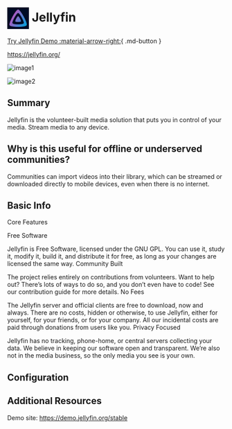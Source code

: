 # <img src="jellyfin.png" width=50px style="vertical-align: middle;" alt="Logo"/> Jellyfin

[Try Jellyfin Demo :material-arrow-right:](https://video.lokal.network/){ .md-button }

https://jellyfin.org/

![image1](https://jellyfin.org/assets/images/10.8-home-4a73a92bf90d1eeffa5081201ca9c7bb.png)

![image2](https://jellyfin.org/assets/images/10.8-details-df4f7caaee389ffbaeeaa95b668fa037.png)


## Summary

Jellyfin is the volunteer-built media solution that puts you in control of your media. Stream media to any device.


## Why is this useful for offline or underserved communities?

Communities can import videos into their library, which can be streamed or downloaded directly to mobile devices, even when there is no internet. 

## Basic Info

Core Features

Free Software

Jellyfin is Free Software, licensed under the GNU GPL. You can use it, study it, modify it, build it, and distribute it for free, as long as your changes are licensed the same way.
Community Built

The project relies entirely on contributions from volunteers. Want to help out? There’s lots of ways to do so, and you don’t even have to code! See our contribution guide for more details.
No Fees

The Jellyfin server and official clients are free to download, now and always. There are no costs, hidden or otherwise, to use Jellyfin, either for yourself, for your friends, or for your company. All our incidental costs are paid through donations from users like you.
Privacy Focused

Jellyfin has no tracking, phone-home, or central servers collecting your data. We believe in keeping our software open and transparent. We’re also not in the media business, so the only media you see is your own.

## Configuration



## Additional Resources

Demo site: https://demo.jellyfin.org/stable



